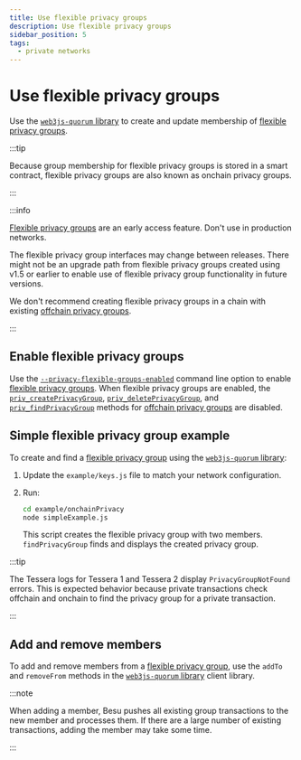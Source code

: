 ```yaml
---
title: Use flexible privacy groups
description: Use flexible privacy groups
sidebar_position: 5
tags:
  - private networks
---
```


# Use flexible privacy groups

Use the [`web3js-quorum` library](https://github.com/ConsenSys/web3js-quorum) to create and update membership of [flexible privacy groups](../../concepts/privacy/flexible-privacy.md).

:::tip

Because group membership for flexible privacy groups is stored in a smart contract, flexible privacy groups are also known as onchain privacy groups.

:::

:::info

[Flexible privacy groups](../../concepts/privacy/flexible-privacy.md) are an early access feature. Don't use in production networks.

The flexible privacy group interfaces may change between releases. There might not be an upgrade path from flexible privacy groups created using v1.5 or earlier to enable use of flexible privacy group functionality in future versions.

We don't recommend creating flexible privacy groups in a chain with existing [offchain privacy groups](../../concepts/privacy/privacy-groups.md).

:::

## Enable flexible privacy groups

Use the [`--privacy-flexible-groups-enabled`](../../reference/cli/options.md#privacy-flexible-groups-enabled-deprecated) command line option to enable [flexible privacy groups](../../concepts/privacy/flexible-privacy.md). When flexible privacy groups are enabled, the [`priv_createPrivacyGroup`](../../reference/api/index.md#priv_createprivacygroup), [`priv_deletePrivacyGroup`](../../reference/api/index.md#priv_deleteprivacygroup), and [`priv_findPrivacyGroup`](../../reference/api/index.md#priv_findprivacygroup) methods for [offchain privacy groups](../../concepts/privacy/privacy-groups.md) are disabled.

## Simple flexible privacy group example

To create and find a [flexible privacy group](../../concepts/privacy/flexible-privacy.md) using the [`web3js-quorum` library](https://github.com/ConsenSys/web3js-quorum):

1. Update the `example/keys.js` file to match your network configuration.

1. Run:

   ```bash
   cd example/onchainPrivacy
   node simpleExample.js
   ```

   This script creates the flexible privacy group with two members. `findPrivacyGroup` finds and displays the created privacy group.

:::tip

The Tessera logs for Tessera 1 and Tessera 2 display `PrivacyGroupNotFound` errors. This is expected behavior because private transactions check offchain and onchain to find the privacy group for a private transaction.

:::

## Add and remove members

To add and remove members from a [flexible privacy group](../../concepts/privacy/flexible-privacy.md), use the `addTo` and `removeFrom` methods in the [`web3js-quorum` library](https://github.com/ConsenSys/web3js-quorum) client library.

:::note

When adding a member, Besu pushes all existing group transactions to the new member and processes them. If there are a large number of existing transactions, adding the member may take some time.

:::
